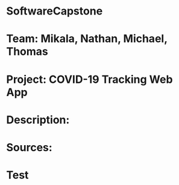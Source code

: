 # SoftwareCapstone

# Team: Mikala, Nathan, Michael, Thomas

# Project: COVID-19 Tracking Web App

# Description:

# Sources: 

# Test